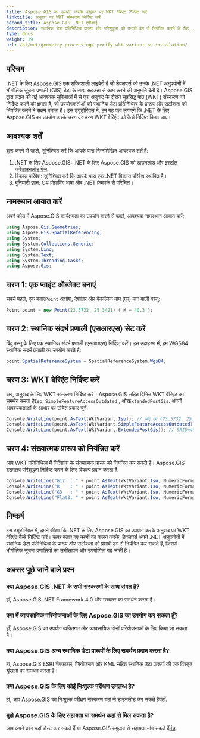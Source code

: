 ```yaml
---
title: Aspose.GIS का उपयोग करके अनुवाद पर WKT वेरिएंट निर्दिष्ट करें
linktitle: अनुवाद पर WKT संस्करण निर्दिष्ट करें
second_title: Aspose.GIS .NET एपीआई
description: स्थानिक डेटा प्रतिनिधित्व प्रारूप और परिशुद्धता को प्रभावी ढंग से नियंत्रित करने के लिए .NET के लिए Aspose.GIS में WKT वेरिएंट निर्दिष्ट करना सीखें।
type: docs
weight: 19
url: /hi/net/geometry-processing/specify-wkt-variant-on-translation/
---
```

## परिचय
.NET के लिए Aspose.GIS एक शक्तिशाली लाइब्रेरी है जो डेवलपर्स को उनके .NET अनुप्रयोगों में भौगोलिक सूचना प्रणाली (GIS) डेटा के साथ सहजता से काम करने की अनुमति देती है। Aspose.GIS द्वारा प्रदान की गई आवश्यक सुविधाओं में से एक अनुवाद के दौरान सुप्रसिद्ध पाठ (WKT) संस्करण को निर्दिष्ट करने की क्षमता है, जो उपयोगकर्ताओं को स्थानिक डेटा प्रतिनिधित्व के प्रारूप और सटीकता को नियंत्रित करने में सक्षम बनाता है। इस ट्यूटोरियल में, हम यह पता लगाएंगे कि .NET के लिए Aspose.GIS का उपयोग करके चरण दर चरण WKT वेरिएंट को कैसे निर्दिष्ट किया जाए।
## आवश्यक शर्तें
शुरू करने से पहले, सुनिश्चित करें कि आपके पास निम्नलिखित आवश्यक शर्तें हैं:
1. .NET के लिए Aspose.GIS: .NET के लिए Aspose.GIS को डाउनलोड और इंस्टॉल करें[डाउनलोड पेज](https://releases.aspose.com/gis/net/).
2. विकास परिवेश: सुनिश्चित करें कि आपके पास एक .NET विकास परिवेश स्थापित है।
3. बुनियादी ज्ञान: C# प्रोग्रामिंग भाषा और .NET फ्रेमवर्क से परिचित।

## नामस्थान आयात करें
अपने कोड में Aspose.GIS कार्यक्षमता का उपयोग करने से पहले, आवश्यक नामस्थान आयात करें:
```csharp
using Aspose.Gis.Geometries;
using Aspose.Gis.SpatialReferencing;
using System;
using System.Collections.Generic;
using System.Linq;
using System.Text;
using System.Threading.Tasks;
using Aspose.Gis;
```
## चरण 1: एक प्वाइंट ऑब्जेक्ट बनाएं
 सबसे पहले, एक बनाएं`Point` अक्षांश, देशांतर और वैकल्पिक माप (एम) मान वाली वस्तु:
```csharp
Point point = new Point(23.5732, 25.3421) { M = 40.3 };
```
## चरण 2: स्थानिक संदर्भ प्रणाली (एसआरएस) सेट करें
बिंदु वस्तु के लिए एक स्थानिक संदर्भ प्रणाली (एसआरएस) निर्दिष्ट करें। इस उदाहरण में, हम WGS84 स्थानिक संदर्भ प्रणाली का उपयोग करते हैं:
```csharp
point.SpatialReferenceSystem = SpatialReferenceSystem.Wgs84;
```
## चरण 3: WKT वेरिएंट निर्दिष्ट करें
 अब, अनुवाद के लिए WKT संस्करण निर्दिष्ट करें। Aspose.GIS सहित विभिन्न WKT वेरिएंट का समर्थन करता है`Iso`, `SimpleFeatureAccessOutdated` , और`ExtendedPostGis`. अपनी आवश्यकताओं के आधार पर उचित प्रकार चुनें:
```csharp
Console.WriteLine(point.AsText(WktVariant.Iso)); // बिंदु एम (23.5732, 25.3421, 40.3)
Console.WriteLine(point.AsText(WktVariant.SimpleFeatureAccessOutdated)); // बिंदु (23.5732, 25.3421)
Console.WriteLine(point.AsText(WktVariant.ExtendedPostGis)); // SRID=4326;POINTM (23.5732, 25.3421, 40.3)
```
## चरण 4: संख्यात्मक प्रारूप को नियंत्रित करें
आप WKT प्रतिनिधित्व में निर्देशांक के संख्यात्मक प्रारूप को नियंत्रित कर सकते हैं। Aspose.GIS दशमलव परिशुद्धता निर्दिष्ट करने के लिए विकल्प प्रदान करता है:
```csharp
Console.WriteLine("G17  : " + point.AsText(WktVariant.Iso, NumericFormat.General(17))); // बिंदु एम (23.5732 25.342099999999999 40.299999999999997)
Console.WriteLine("R    : " + point.AsText(WktVariant.Iso, NumericFormat.RoundTrip)); // बिंदु एम (23.5732 25.3421 40.3)
Console.WriteLine("G3   : " + point.AsText(WktVariant.Iso, NumericFormat.General(3))); // बिंदु एम (23.6 25.3 40.3)
Console.WriteLine("Flat3: " + point.AsText(WktVariant.Iso, NumericFormat.Flat(3))); // बिंदु एम (23.573 25.342 40.3)
```

## निष्कर्ष
इस ट्यूटोरियल में, हमने सीखा कि .NET के लिए Aspose.GIS का उपयोग करके अनुवाद पर WKT वेरिएंट कैसे निर्दिष्ट करें। ऊपर बताए गए चरणों का पालन करके, डेवलपर्स अपने .NET अनुप्रयोगों में स्थानिक डेटा प्रतिनिधित्व के प्रारूप और सटीकता को प्रभावी ढंग से नियंत्रित कर सकते हैं, जिससे भौगोलिक सूचना प्रणालियों का लचीलापन और उपयोगिता बढ़ जाती है।
## अक्सर पूछे जाने वाले प्रश्न
### क्या Aspose.GIS .NET के सभी संस्करणों के साथ संगत है?
हाँ, Aspose.GIS .NET Framework 4.0 और उच्चतर का समर्थन करता है।
### क्या मैं व्यावसायिक परियोजनाओं के लिए Aspose.GIS का उपयोग कर सकता हूँ?
हाँ, Aspose.GIS का उपयोग व्यक्तिगत और व्यावसायिक दोनों परियोजनाओं के लिए किया जा सकता है।
### क्या Aspose.GIS अन्य स्थानिक डेटा प्रारूपों के लिए समर्थन प्रदान करता है?
हां, Aspose.GIS ESRI शेपफाइल, जियोजसन और KML सहित स्थानिक डेटा प्रारूपों की एक विस्तृत श्रृंखला का समर्थन करता है।
### क्या Aspose.GIS के लिए कोई निःशुल्क परीक्षण उपलब्ध है?
 हां, आप Aspose.GIS का निःशुल्क परीक्षण संस्करण यहां से डाउनलोड कर सकते हैं[यहाँ](https://releases.aspose.com/).
### मुझे Aspose.GIS के लिए सहायता या समर्थन कहां से मिल सकता है?
 आप अपने प्रश्न यहां पोस्ट कर सकते हैं या Aspose.GIS समुदाय से सहायता मांग सकते हैं[मंच](https://forum.aspose.com/c/gis/33).